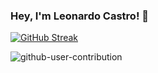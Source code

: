 ### Hey, I'm Leonardo Castro! 👋

[![GitHub Streak](https://streak-stats.demolab.com?user=Leleocastro&theme=github-dark-blue&hide_border=true)](https://github.com/Leleocastro)

![github-user-contribution](https://github.com/user-attachments/assets/a3f43896-a000-4820-9897-b70feddefbd3)
